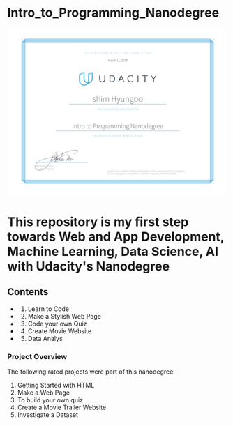 # Intro_to_Programming_Nanodegree
<p align = "center">
<img src = "Intro_Programming.png"><br>
</p>

# This repository is my first step towards Web and App Development, Machine Learning, Data Science, AI with Udacity's Nanodegree 


## Contents  
- 1. Learn to Code
- 2. Make a Stylish Web Page
- 3. Code your own Quiz
- 4. Create Movie Website
- 5. Data Analys



### <a name="project-overview"></a>Project Overview

The following rated projects were part of this nanodegree:
1. Getting Started with HTML
2. Make a Web Page
3. To build your own quiz
4. Create a Movie Trailer Website
5. Investigate a Dataset


